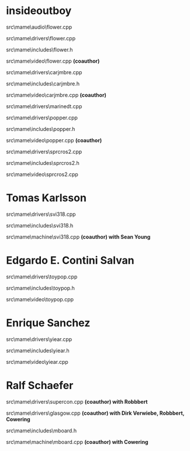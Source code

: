 insideoutboy
============

src\mame\audio\flower.cpp 

src\mame\drivers\flower.cpp 

src\mame\includes\flower.h 

src\mame\video\flower.cpp  **(coauthor)**

src\mame\drivers\carjmbre.cpp 

src\mame\includes\carjmbre.h 

src\mame\video\carjmbre.cpp **(coauthor)**

src\mame\drivers\marinedt.cpp 

src\mame\drivers\popper.cpp 

src\mame\includes\popper.h 

src\mame\video\popper.cpp  **(coauthor)**

src\mame\drivers\sprcros2.cpp 

src\mame\includes\sprcros2.h 

src\mame\video\sprcros2.cpp 

Tomas Karlsson
==============

src\mame\drivers\svi318.cpp 

src\mame\includes\svi318.h 

src\mame\machine\svi318.cpp  **(coauthor) with Sean Young**


Edgardo E. Contini Salvan
=========================

src\mame\drivers\toypop.cpp 

src\mame\includes\toypop.h 

src\mame\video\toypop.cpp 



Enrique Sanchez
===============

src\mame\drivers\yiear.cpp 

src\mame\includes\yiear.h 

src\mame\video\yiear.cpp 



Ralf Schaefer
=============
src\mame\drivers\supercon.cpp **(coauthor) with Robbbert**

src\mame\drivers\glasgow.cpp **(coauthor) with Dirk Verwiebe, Robbbert, Cowering**

src\mame\includes\mboard.h 

src\mame\machine\mboard.cpp  **(coauthor) with Cowering**
